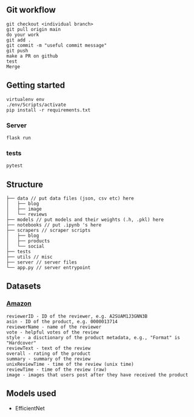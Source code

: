 ## Git workflow

```
git checkout <individual branch>
git pull origin main
do your work
git add .
git commit -m "useful commit message"
git push
make a PR on github
test
Merge
```

## Getting started

```
virtualenv env
./env/Scripts/activate
pip install -r requirements.txt
```

### Server

```
flask run
```

### tests

```
pytest
```

## Structure

```
├── data // put data files (json, csv etc) here
│   ├── blog
│   ├── image
│   └── reviews
├── models // put models and their weights (.h, .pkl) here
├── notebooks // put .ipynb 's here
├── scrapers // scraper scripts
│   ├── blog
│   ├── products
│   └── social
├── tests
├── utils // misc
├── server // server files
└── app.py // server entrypoint
```

## Datasets

### [Amazon](https://nijianmo.github.io/amazon/index.html)

```
reviewerID - ID of the reviewer, e.g. A2SUAM1J3GNN3B
asin - ID of the product, e.g. 0000013714
reviewerName - name of the reviewer
vote - helpful votes of the review
style - a disctionary of the product metadata, e.g., "Format" is "Hardcover"
reviewText - text of the review
overall - rating of the product
summary - summary of the review
unixReviewTime - time of the review (unix time)
reviewTime - time of the review (raw)
image - images that users post after they have received the product
```

## Models used

* EfficientNet
